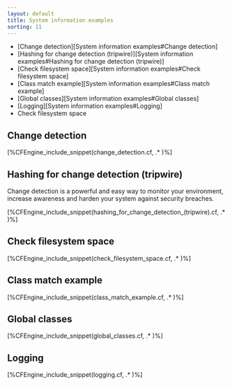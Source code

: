```yaml
---
layout: default
title: System information examples
sorting: 11
---
```


* [Change detection][System information examples#Change detection]
* [Hashing for change detection (tripwire)][System information examples#Hashing for change detection (tripwire)]
* [Check filesystem space][System information examples#Check filesystem space]
* [Class match example][System information examples#Class match example]
* [Global classes][System information examples#Global classes]
* [Logging][System information examples#Logging]
* Check filesystem space

## Change detection


[%CFEngine_include_snippet(change_detection.cf, .* )%]

## Hashing for change detection (tripwire)

Change detection is a powerful and easy way to monitor your environment, increase awareness and harden your system against security breaches.


[%CFEngine_include_snippet(hashing_for_change_detection_(tripwire).cf, .* )%]

## Check filesystem space


[%CFEngine_include_snippet(check_filesystem_space.cf, .* )%]

## Class match example


[%CFEngine_include_snippet(class_match_example.cf, .* )%]

## Global classes



[%CFEngine_include_snippet(global_classes.cf, .* )%]

## Logging

[%CFEngine_include_snippet(logging.cf, .* )%]
